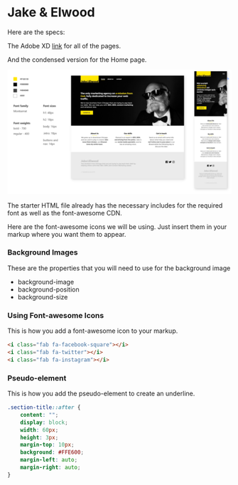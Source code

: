 # Jake & Elwood

Here are the specs:

The Adobe XD [link](https://xd.adobe.com/spec/f255d364-6d5e-4aaf-7703-6f8d0a398281-8464/grid/) for all of the pages.

And the condensed version for the Home page.

![](https://raw.githubusercontent.com/hoc-labs/images/main/rdb-jake-img1.png)

The starter HTML file already has the necessary includes for the required font as well as the font-awesome CDN.

Here are the font-awesome icons we will be using. Just insert them in your markup where you want them to appear.

### Background Images

These are the properties that you will need to use for the background image

* background-image
* background-position
* background-size

### Using Font-awesome Icons

This is how you add a font-awesome icon to your markup.
```html
<i class="fab fa-facebook-square"></i>
<i class="fab fa-twitter"></i>
<i class="fab fa-instagram"></i>
```

### Pseudo-element

This is how you add the pseudo-element to create an underline.

```css
.section-title::after {
    content: "";
    display: block;
    width: 60px;
    height: 3px;
    margin-top: 10px;
    background: #FFE600;
    margin-left: auto;
    margin-right: auto;
}
```
